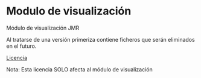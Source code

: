 # Modulo de visualización

Módulo de visualización JMR

Al tratarse de una versión primeriza contiene ficheros que serán eliminados en el futuro.

[Licencia](LICENSE)

Nota: Esta licencia SOLO afecta al módulo de visualización